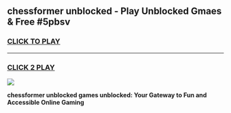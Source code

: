 
## chessformer unblocked - Play Unblocked Gmaes & Free #5pbsv
<h3>
<a href="https://news.freeplayer.one?title=chessformer_unblocked&ref=26F">CLICK TO PLAY</a></h3>
<hr>

<h3>
<a href="https://news.freeplayer.one?title=chessformer_unblocked&ref=26F">CLICK 2 PLAY</a>
  
</h3>

<a href="https://news.freeplayer.one?title=chessformer_unblocked&ref=26F/"><img src="https://clearcache.store/games.png"></a>


**chessformer unblocked games unblocked: Your Gateway to Fun and Accessible Online Gaming**
